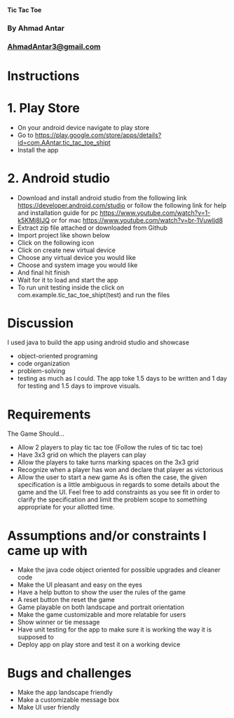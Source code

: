 #### Tic Tac Toe
### By Ahmad Antar
### AhmadAntar3@gmail.com

# Instructions
# 1.	Play Store
-	On your android device navigate to play store 
-	Go to https://play.google.com/store/apps/details?id=com.AAntar.tic_tac_toe_shipt
-	Install the app 
# 2.	Android studio 
-	Download and install android studio from the following link https://developer.android.com/studio or follow the following link for help and installation guide for pc https://www.youtube.com/watch?v=1-k5KMj8IJQ or for mac https://www.youtube.com/watch?v=br-1VuwIjd8
-	Extract zip file attached or downloaded from Github 
-	Import project like shown below
-	Click on the following icon 
-	Click on create new virtual device 
-	Choose any virtual device you would like 
-	Choose and system image you would like 
-	And final hit finish
-	Wait for it to load and start the app
-	To run unit testing inside the click on com.example.tic_tac_toe_shipt(test) and run the files

# Discussion
 I used java to build the app using android studio and showcase 
-	object-oriented programing
-	code organization
-	problem-solving
-	testing
as much as I could. The app toke 1.5 days to be written and 1 day for testing and 1.5 days to improve visuals.

# Requirements
The Game Should...
-	Allow 2 players to play tic tac toe (Follow the rules of tic tac toe)
-	Have 3x3 grid on which the players can play
-	Allow the players to take turns marking spaces on the 3x3 grid
-	Recognize when a player has won and declare that player as victorious
-	Allow the user to start a new game
As is often the case, the given specification is a little ambiguous in regards to some details about the game and the UI. Feel free to add constraints as you see fit in order to clarify the specification and limit the problem scope to something appropriate for your allotted time.

# Assumptions and/or constraints I came up with
-	Make the java code object oriented for possible upgrades and cleaner code 
-	Make the UI pleasant and easy on the eyes 
-	Have a help button to show the user the rules of the game 
-	A reset button the reset the game 
-	Game playable on both landscape and portrait orientation 
-	Make the game customizable and more relatable for users 
-	Show winner or tie message 
-	Have unit testing for the app to make sure it is working the way it is supposed to
-	Deploy app on play store and test it on a working device 

# Bugs and challenges
-	Make the app landscape friendly 
-	Make a customizable message box 
-	Make UI user friendly 


